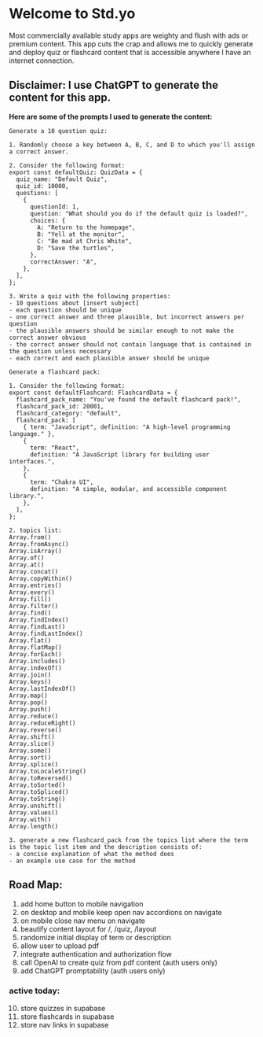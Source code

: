# Welcome to Std.yo

Most commercially available study apps are weighty and flush with
ads or premium content. This app cuts the crap and allows me to
quickly generate and deploy quiz or flashcard content that is
accessible anywhere I have an internet connection.

## Disclaimer: I use ChatGPT to generate the content for this app.

<strong>Here are some of the prompts I used to generate the content:</strong>

```
Generate a 10 question quiz:

1. Randomly choose a key between A, B, C, and D to which you'll assign a correct answer.

2. Consider the following format:
export const defaultQuiz: QuizData = {
  quiz_name: "Default Quiz",
  quiz_id: 10000,
  questions: [
    {
      questionId: 1,
      question: "What should you do if the default quiz is loaded?",
      choices: {
        A: "Return to the homepage",
        B: "Yell at the monitor",
        C: "Be mad at Chris White",
        D: "Save the turtles",
      },
      correctAnswer: "A",
    },
  ],
};

3. Write a quiz with the following properties:
- 10 questions about [insert subject]
- each question should be unique
- one correct answer and three plausible, but incorrect answers per question
- the plausible answers should be similar enough to not make the correct answer obvious
- the correct answer should not contain language that is contained in the question unless necessary
- each correct and each plausible answer should be unique
```

```
Generate a flashcard pack:

1. Consider the following format:
export const defaultFlashcard: FlashcardData = {
  flashcard_pack_name: "You've found the default flashcard pack!",
  flashcard_pack_id: 20001,
  flashcard_category: "default",
  flashcard_pack: [
    { term: "JavaScript", definition: "A high-level programming language." },
    {
      term: "React",
      definition: "A JavaScript library for building user interfaces.",
    },
    {
      term: "Chakra UI",
      definition: "A simple, modular, and accessible component library.",
    },
  ],
};

2. topics list:
Array.from()
Array.fromAsync()
Array.isArray()
Array.of()
Array.at()
Array.concat()
Array.copyWithin()
Array.entries()
Array.every()
Array.fill()
Array.filter()
Array.find()
Array.findIndex()
Array.findLast()
Array.findLastIndex()
Array.flat()
Array.flatMap()
Array.forEach()
Array.includes()
Array.indexOf()
Array.join()
Array.keys()
Array.lastIndexOf()
Array.map()
Array.pop()
Array.push()
Array.reduce()
Array.reduceRight()
Array.reverse()
Array.shift()
Array.slice()
Array.some()
Array.sort()
Array.splice()
Array.toLocaleString()
Array.toReversed()
Array.toSorted()
Array.toSpliced()
Array.toString()
Array.unshift()
Array.values()
Array.with()
Array.length()

3. generate a new flashcard_pack from the topics list where the term is the topic list item and the description consists of:
- a concise explanation of what the method does
- an example use case for the method
```

## Road Map:

1. add home button to mobile navigation
2. on desktop and mobile keep open nav accordions on navigate
3. on mobile close nav menu on navigate
4. beautify content layout for /, /quiz, /layout
5. randomize initial display of term or description
6. allow user to upload pdf
7. integrate authentication and authorization flow
8. call OpenAI to create quiz from pdf content (auth users only)
9. add ChatGPT promptability (auth users only)

### active today:

10. store quizzes in supabase
11. store flashcards in supabase
12. store nav links in supabase
